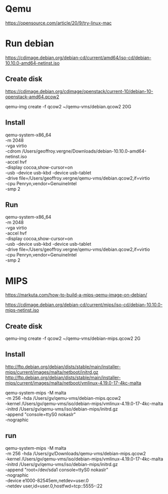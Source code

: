 # Qemu

https://opensource.com/article/20/9/try-linux-mac

# Run debian

https://cdimage.debian.org/debian-cd/current/amd64/iso-cd/debian-10.10.0-amd64-netinst.iso

## Create disk

https://cdimage.debian.org/cdimage/openstack/current-10/debian-10-openstack-amd64.qcow2

qemu-img create -f qcow2 ~/qemu-vms/debian.qcow2 20G

## Install

qemu-system-x86_64 \
    -m 2048 \
    -vga virtio \
    -cdrom /Users/geoffroy.vergne/Downloads/debian-10.10.0-amd64-netinst.iso \
    -accel hvf \
    -display cocoa,show-cursor=on \
    -usb -device usb-kbd -device usb-tablet \
    -drive file=/Users/geoffroy.vergne/qemu-vms/debian.qcow2,if=virtio \
    -cpu Penryn,vendor=GenuineIntel \
    -smp 2

## Run

qemu-system-x86_64 \
    -m 2048 \
    -vga virtio \
    -accel hvf \
    -display cocoa,show-cursor=on \
    -usb -device usb-kbd -device usb-tablet \
    -drive file=/Users/geoffroy.vergne/qemu-vms/debian.qcow2,if=virtio \
    -cpu Penryn,vendor=GenuineIntel \
    -smp 2

# MIPS

https://markuta.com/how-to-build-a-mips-qemu-image-on-debian/

https://cdimage.debian.org/debian-cd/current/mips/iso-cd/debian-10.10.0-mips-netinst.iso

## Create disk

qemu-img create -f qcow2 ~/qemu-vms/debian-mips.qcow2 2G

## Install

http://ftp.debian.org/debian/dists/stable/main/installer-mips/current/images/malta/netboot/initrd.gz
http://ftp.debian.org/debian/dists/stable/main/installer-mips/current/images/malta/netboot/vmlinux-4.19.0-17-4kc-malta

qemu-system-mips -M malta \
  -m 256 -hda /Users/gv/qemu-vms/debian-mips.qcow2 \
  -kernel /Users/gv/qemu-vms/iso/debian-mips/vmlinux-4.19.0-17-4kc-malta \
  -initrd /Users/gv/qemu-vms/iso/debian-mips/initrd.gz \
  -append "console=ttyS0 nokaslr" \
  -nographic

## run

qemu-system-mips -M malta \
  -m 256 -hda /Users/gv/Downloads/qemu-vms/debian-mips.qcow2 \
  -kernel /Users/gv/qemu-vms/iso/debian-mips/vmlinux-4.19.0-17-4kc-malta \
  -initrd /Users/gv/qemu-vms/iso/debian-mips/initrd.gz \
  -append "root=/dev/sda1 console=ttyS0 nokaslr" \
  -nographic \
  -device e1000-82545em,netdev=user.0 \
  -netdev user,id=user.0,hostfwd=tcp::5555-:22

